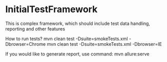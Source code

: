 # InitialTestFramework
This is complex framework, which should include test data handling, reporting and other features

How to run tests?
mvn clean test -Dsuite=smokeTests.xml -Dbrowser=Chrome
mvn clean test -Dsuite=smokeTests.xml -Dbrowser=IE

If you would like to generate report, use command:
mvn allure:serve
